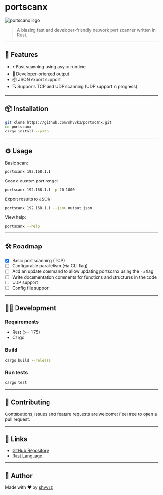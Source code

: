 # portscanx

![portscanx logo](https://i.imgur.com/wdyyjL6.png)

> A blazing fast and developer-friendly network port scanner written in Rust.

---

## 🚀 Features

* ⚡ Fast scanning using async runtime
* 🧠 Developer-oriented output
* 📦 JSON export support
* 🔍 Supports TCP and UDP scanning (UDP support in progress)

---

## 📦 Installation

```bash
git clone https://github.com/shvvkz/portscanx.git
cd portscanx
cargo install --path .
```

---

## ⚙️ Usage

Basic scan:

```bash
portscanx 192.168.1.1
```

Scan a custom port range:

```bash
portscanx 192.168.1.1 -p 20-1000
```

Export results to JSON:

```bash
portscanx 192.168.1.1 --json output.json
```

View help:

```bash
portscanx --help
```

---

## 🛠️ Roadmap

* [x] Basic port scanning (TCP)
* [ ] Configurable parallelism (via CLI flag)
* [ ] Add an update command to allow updating portscanx using the `-u` flag
* [ ] Write documentation comments for functions and structures in the code
* [ ] UDP support
* [ ] Config file support

---

## 👨‍💻 Development

### Requirements

* Rust (>= 1.75)
* Cargo

### Build

```bash
cargo build --release
```

### Run tests

```bash
cargo test
```

---

## 🤝 Contributing

Contributions, issues and feature requests are welcome! Feel free to open a pull request.

---

## 🔗 Links

* [GitHub Repository](https://github.com/shvvkz/portscanx)
* [Rust Language](https://www.rust-lang.org/)

---

## 🙌 Author

Made with ❤️ by [shvvkz](https://github.com/shvvkz)

